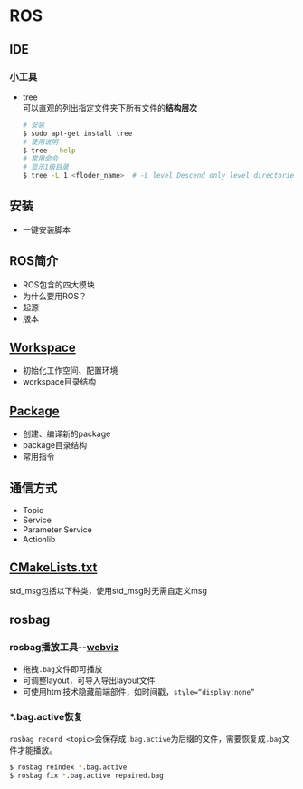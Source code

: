 # ROS








## IDE



### 小工具

* tree  
    可以直观的列出指定文件夹下所有文件的**结构层次**
    ``` bash
    # 安装
    $ sudo apt-get install tree
    # 使用说明
    $ tree --help
    # 常用命令
    # 显示1级目录
    $ tree -L 1 <floder_name>  # -L level Descend only level directories deep.
    ```

## 安装
* 一键安装脚本

## ROS简介
* ROS包含的四大模块
* 为什么要用ROS？
* 起源
* 版本

## [Workspace](workspace.md)
* 初始化工作空间、配置环境
* workspace目录结构

## [Package](package.md)
* 创建、编译新的package
* package目录结构
* 常用指令


## 通信方式

* Topic  
* Service  
* Parameter Service  
* Actionlib

## [CMakeLists.txt](ros_cmakelists.md)

std_msg包括以下种类，使用std_msg时无需自定义msg  


## rosbag



### rosbag播放工具--[webviz](https://webviz.io/)  

* 拖拽`.bag`文件即可播放
* 可调整layout，可导入导出layout文件
* 可使用html技术隐藏前端部件，如时间戳，`style=“display:none”`

### *.bag.active恢复

`rosbag record <topic>`会保存成`.bag.active`为后缀的文件，需要恢复成`.bag`文件才能播放。
``` bash
$ rosbag reindex *.bag.active
$ rosbag fix *.bag.active repaired.bag
```